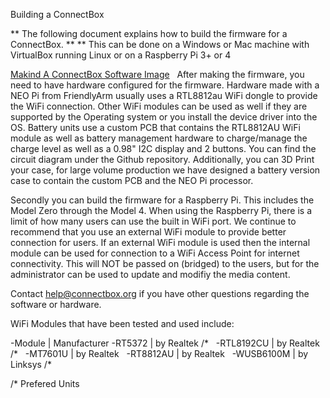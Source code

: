 Building a ConnectBox

** The following document explains how to build the firmware for a ConnectBox. **
** This can be done on a Windows or Mac machine with VirtualBox running Linux or on a Raspberry Pi 3+ or 4

<a href="https://github.com/ConnectBox/connectbox-pi/blob/master/doc/making_an_image.md">Makind A ConnectBox Software Image</a>
&nbsp;
After making the firmware, you need to have hardware configured for the firmware.
Hardware made with a NEO Pi from FriendlyArm usually uses a RTL8812au WiFi dongle to provide the WiFi connection.  Other WiFi modules can be used as well if they are supported by the Operating system or you install the device driver into the OS.  Battery units use a custom PCB that contains the RTL8812AU WiFi module as well as battery management hardware to charge/manage the charge level as well as a 0.98" I2C display and 2 buttons.  You can find the circuit diagram under the Github repository.  Additionally, you can 3D Print your case, for large volume production we have designed a battery version case to contain the custom PCB and the NEO Pi processor.

Secondly you can build the firmware for a Raspberry Pi.  This includes the Model Zero through the Model 4.  When using the Raspberry Pi, there is a limit of how many users can use the built in WiFi port.  We continue to recommend that you use an external WiFi module to provide better connection for users.  If an external WiFi module  is used then the internal module can be used for connection to a WiFi Access Point for internet connectivity.  This will NOT be passed on (bridged) to the users, but for the administrator can be used to update and modifiy the media content.

Contact help@connectbox.org if you have other questions regarding the software or hardware.

WiFi Modules that have been tested and used include:&nbsp;

-Module | Manufacturer
-RT5372 | by Realtek /* &nbsp;
-RTL8192CU | by Realtek  /* &nbsp;
-MT7601U | by Realtek &nbsp;
-RT8812AU | by Realtek &nbsp;
-WUSB6100M | by Linksys  /* &nbsp;


/* Prefered Units&nbsp;
